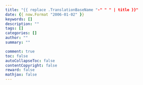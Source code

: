 ```yaml
---
title: "{{ replace .TranslationBaseName "-" " " | title }}"
date: {{ now.Format "2006-01-02" }}
keywords: []
description: ""
tags: []
categories: []
author: ""
summary: ""

comment: true
toc: false
autoCollapseToc: false
contentCopyright: false
reward: false
mathjax: false
---
```


<!--more-->
